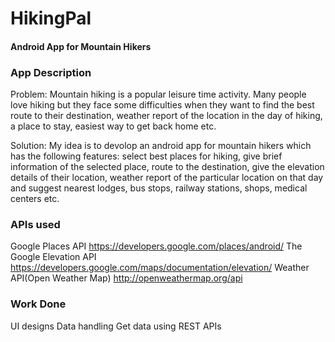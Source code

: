 # HikingPal 
#### Android App for Mountain Hikers

### App Description

Problem: 
Mountain hiking is a popular leisure time activity. Many people love hiking but they face some difficulties when they want to find the best route to their destination, weather report of the location in the day of hiking, a place to stay, easiest way to get back home etc.

Solution: 
My idea is to devolop an android app for mountain hikers which has the following features:
          select best places for hiking,
          give brief information of the selected place,
          route to the destination,
          give the elevation details of their location,
          weather report of the particular location on that day and 
          suggest nearest lodges, bus stops, railway stations, shops, medical centers etc.
        
### APIs used

Google Places API https://developers.google.com/places/android/
The Google Elevation API https://developers.google.com/maps/documentation/elevation/
Weather API(Open Weather Map) http://openweathermap.org/api

### Work Done

UI designs
Data handling
Get data using REST APIs



